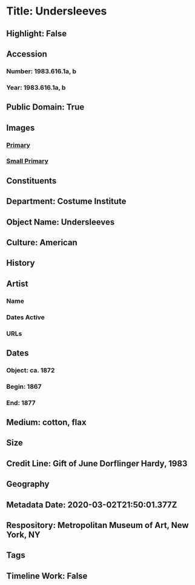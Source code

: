 # Title: Undersleeves
## Highlight: False
## Accession
### Number: 1983.616.1a, b
### Year: 1983.616.1a, b
## Public Domain: True
## Images
### [Primary](https://images.metmuseum.org/CRDImages/ci/original/1983.616.1ab.jpg)
### [Small Primary](https://images.metmuseum.org/CRDImages/ci/web-large/1983.616.1ab.jpg)
## Constituents
## Department: Costume Institute
## Object Name: Undersleeves
## Culture: American
## History
## Artist
### Name
### Dates Active
### URLs
## Dates
### Object: ca. 1872
### Begin: 1867
### End: 1877
## Medium: cotton, flax
## Size
## Credit Line: Gift of June Dorflinger Hardy, 1983
## Geography
## Metadata Date: 2020-03-02T21:50:01.377Z
## Respository: Metropolitan Museum of Art, New York, NY
## Tags
## Timeline Work: False